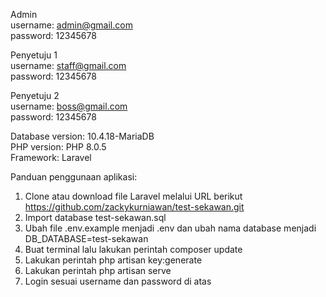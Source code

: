 Admin<br>
username: admin@gmail.com<br>
password: 12345678

Penyetuju 1<br>
username: staff@gmail.com<br>
password: 12345678

Penyetuju 2<br>
username: boss@gmail.com<br>
password: 12345678

Database version: 10.4.18-MariaDB<br>
PHP version: PHP 8.0.5<br>
Framework: Laravel

Panduan penggunaan aplikasi:
1. Clone atau download file Laravel melalui URL berikut https://github.com/zackykurniawan/test-sekawan.git
2. Import database test-sekawan.sql
3. Ubah file .env.example menjadi .env dan ubah nama database menjadi DB_DATABASE=test-sekawan
4. Buat terminal lalu lakukan perintah composer update
5. Lakukan perintah php artisan key:generate
6. Lakukan perintah php artisan serve
7. Login sesuai username dan password di atas 
